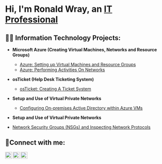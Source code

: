 <h1>Hi, I'm Ronald Wray, an <a href="https://linkedin.com/in/Josh">IT Professional</a></h1>

<h2>👨‍💻 Information Technology Projects:</h2>

- <b>Microsoft Azure (Creating Virtual Machines, Networks and Resource Groups)</b>
  - [Azure: Setting up Virtual Machines and Resource Groups](https://github.com/ronaldwray/Setting-up-Virtual-Machines-Resource-Groups)
  - [Azure: Performing Activities On Networks](https://github.com/ronaldwray/Performing-Activities-On-Networks)
    
- <b>osTicket (Help Desk Ticketing System)</b>
  - [osTicket: Creating A Ticket System](https://github.com/ronaldwray/creating-a-ticket-system)

- <b>Setup and Use of Virtual Private Networks</b>
  - [Configuring On-premises Active Directory within Azure VMs](https://github.com/ronaldwray/configure-ad)

 - <b>Setup and Use of Virtual Private Networks</b> 
  - [Network Security Groups (NSGs) and Inspecting Network Protocols](https://github.com/ronaldwray/azure-network-protocols)

<h2>🤳Connect with me:</h2>

[<img align="left" alt="Josh | Twitter" width="22px" src="https://cdn.jsdelivr.net/npm/simple-icons@v3/icons/twitter.svg" />][twitter]
[<img align="left" alt="Josh | LinkedIn" width="22px" src="https://cdn.jsdelivr.net/npm/simple-icons@v3/icons/linkedin.svg" />][linkedin]
[<img align="left" alt="Josh | Instagram" width="22px" src="https://cdn.jsdelivr.net/npm/simple-icons@v3/icons/instagram.svg" />][instagram]

[twitter]: https://twitter.com/Josh
[instagram]: https://www.instagram.com/Josh
[linkedin]: https://linkedin.com/in/Josh
